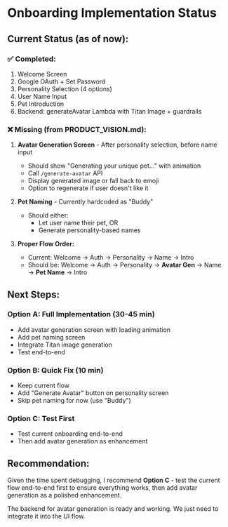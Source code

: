 # Onboarding Implementation Status

## Current Status (as of now):

### ✅ Completed:
1. Welcome Screen
2. Google OAuth + Set Password
3. Personality Selection (4 options)
4. User Name Input
5. Pet Introduction
6. Backend: generateAvatar Lambda with Titan Image + guardrails

### ❌ Missing (from PRODUCT_VISION.md):
1. **Avatar Generation Screen** - After personality selection, before name input
   - Should show "Generating your unique pet..." with animation
   - Call `/generate-avatar` API
   - Display generated image or fall back to emoji
   - Option to regenerate if user doesn't like it

2. **Pet Naming** - Currently hardcoded as "Buddy"
   - Should either:
     - Let user name their pet, OR
     - Generate personality-based names

3. **Proper Flow Order:**
   - Current: Welcome → Auth → Personality → Name → Intro
   - Should be: Welcome → Auth → Personality → **Avatar Gen** → Name → **Pet Name** → Intro

## Next Steps:

### Option A: Full Implementation (30-45 min)
- Add avatar generation screen with loading animation
- Add pet naming screen
- Integrate Titan image generation
- Test end-to-end

### Option B: Quick Fix (10 min)
- Keep current flow
- Add "Generate Avatar" button on personality screen
- Skip pet naming for now (use "Buddy")

### Option C: Test First
- Test current onboarding end-to-end
- Then add avatar generation as enhancement

## Recommendation:
Given the time spent debugging, I recommend **Option C** - test the current flow end-to-end first to ensure everything works, then add avatar generation as a polished enhancement.

The backend for avatar generation is ready and working. We just need to integrate it into the UI flow.
